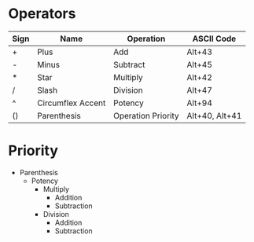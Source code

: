 # Operators

| Sign | Name              | Operation          | ASCII Code     |
| ---- | ----------------- | ------------------ | -------------- |
| +    | Plus              | Add                | Alt+43         |
| -    | Minus             | Subtract           | Alt+45         |
| \*   | Star              | Multiply           | Alt+42         |
| /    | Slash             | Division           | Alt+47         |
| ^    | Circumflex Accent | Potency            | Alt+94         |
| ()   | Parenthesis       | Operation Priority | Alt+40, Alt+41 |

# Priority

- Parenthesis
  - Potency
    - Multiply
      - Addition
      - Subtraction
    - Division
      - Addition
      - Subtraction
